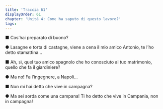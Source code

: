 ```yaml
---
title: 'Traccia 61'
displayOrder: 61
chapter: 'Unità 4: Come ha saputo di questo lavoro?'
tags:
---
```


■ Cos’hai preparato di buono?

● Lasagne e torta di castagne, viene a cena il mio amico Antonio, te l’ho detto stamattina...

■ Ah, sì, quel tuo amico spagnolo che ho conosciuto al tuo matrimonio, quello che fa il giardiniere?

● Ma no! Fa l’ingegnere, a Napoli...

■ Non mi hai detto che vive in campagna?

● Ma sei sorda come una campana! Ti ho detto che vive in Campania, non in campagna!
